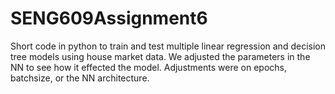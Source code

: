 # SENG609Assignment6
Short code in python to train and test multiple linear regression and decision tree models using house market data.  We adjusted the parameters in the NN to see how it effected the model. Adjustments were on epochs, batchsize, or the NN architecture. 
